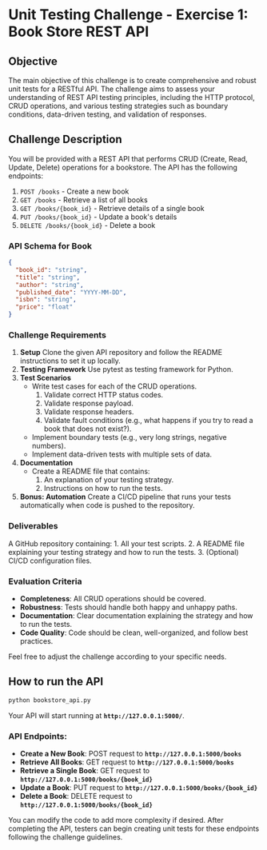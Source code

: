 # Unit Testing Challenge - Exercise 1: Book Store REST API

## Objective

The main objective of this challenge is to create comprehensive and robust unit tests for a RESTful API. The challenge aims to assess your understanding of REST API testing principles, including the HTTP protocol, CRUD operations, and various testing strategies such as boundary conditions, data-driven testing, and validation of responses.

## Challenge Description

You will be provided with a REST API that performs CRUD (Create, Read, Update, Delete) operations for a bookstore. The API has the following endpoints:

1. `POST /books` - Create a new book
2. `GET /books` - Retrieve a list of all books
3. `GET /books/{book_id}` - Retrieve details of a single book
4. `PUT /books/{book_id}` - Update a book's details
5. `DELETE /books/{book_id}` - Delete a book

### API Schema for Book

```json
{
  "book_id": "string",
  "title": "string",
  "author": "string",
  "published_date": "YYYY-MM-DD",
  "isbn": "string",
  "price": "float"
}

```

### Challenge Requirements

1. **Setup**
Clone the given API repository and follow the README instructions to set it up locally.
2. **Testing Framework**
Use pytest as testing framework for Python.
3. **Test Scenarios**
    - Write test cases for each of the CRUD operations.
        1. Validate correct HTTP status codes.
        2. Validate response payload.
        3. Validate response headers.
        4. Validate fault conditions (e.g., what happens if you try to read a book that does not exist?).
    - Implement boundary tests (e.g., very long strings, negative numbers).
    - Implement data-driven tests with multiple sets of data.
4. **Documentation**
    - Create a README file that contains:
        1. An explanation of your testing strategy.
        2. Instructions on how to run the tests.
5. **Bonus: Automation**
Create a CI/CD pipeline that runs your tests automatically when code is pushed to the repository.

### Deliverables

A GitHub repository containing:
    1. All your test scripts.
    2. A README file explaining your testing strategy and how to run the tests.
    3. (Optional) CI/CD configuration files.

### Evaluation Criteria

- **Completeness**: All CRUD operations should be covered.
- **Robustness**: Tests should handle both happy and unhappy paths.
- **Documentation**: Clear documentation explaining the strategy and how to run the tests.
- **Code Quality**: Code should be clean, well-organized, and follow best practices.

Feel free to adjust the challenge according to your specific needs.

## How to run the API

```bash
python bookstore_api.py

```

Your API will start running at **`http://127.0.0.1:5000/`**.

### **API Endpoints:**

- **Create a New Book**: POST request to **`http://127.0.0.1:5000/books`**
- **Retrieve All Books**: GET request to **`http://127.0.0.1:5000/books`**
- **Retrieve a Single Book**: GET request to **`http://127.0.0.1:5000/books/{book_id}`**
- **Update a Book**: PUT request to **`http://127.0.0.1:5000/books/{book_id}`**
- **Delete a Book**: DELETE request to **`http://127.0.0.1:5000/books/{book_id}`**

You can modify the code to add more complexity if desired. After completing the API, testers can begin creating unit tests for these endpoints following the challenge guidelines.

